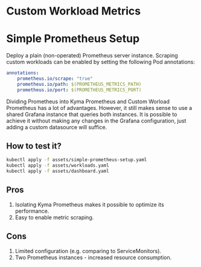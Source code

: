# Custom Workload Metrics

# Simple Prometheus Setup

Deploy a plain (non-operated) Prometheus server instance. Scraping custom workloads can be enabled by setting the following Pod annotations: 
```yaml
annotations:
    prometheus.io/scrape: "true"
    prometheus.io/path: $(PROMETHEUS_METRICS_PATH)
    prometheus.io/port: $(PROMETHEUS_METRICS_PORT)
```

Dividing Prometheus into Kyma Prometheus and Custom Worload Prometheus has a lot of advantages.
However, it still makes sense to use a shared Grafana instance that queries both instances. It is possible to achieve it without making any changes in the Grafana configuration, just adding a custom datasource will suffice.

## How to test it?

```bash
kubectl apply -f assets/simple-prometheus-setup.yaml
kubectl apply -f assets/workloads.yaml
kubectl apply -f assets/dashboard.yaml
```

## Pros

1. Isolating Kyma Prometheus makes it possible to optimize its performance.
2. Easy to enable metric scraping.

## Cons

1. Limited configuration (e.g. comparing to ServiceMonitors).
2. Two Prometheus instances - increased resource consumption.
